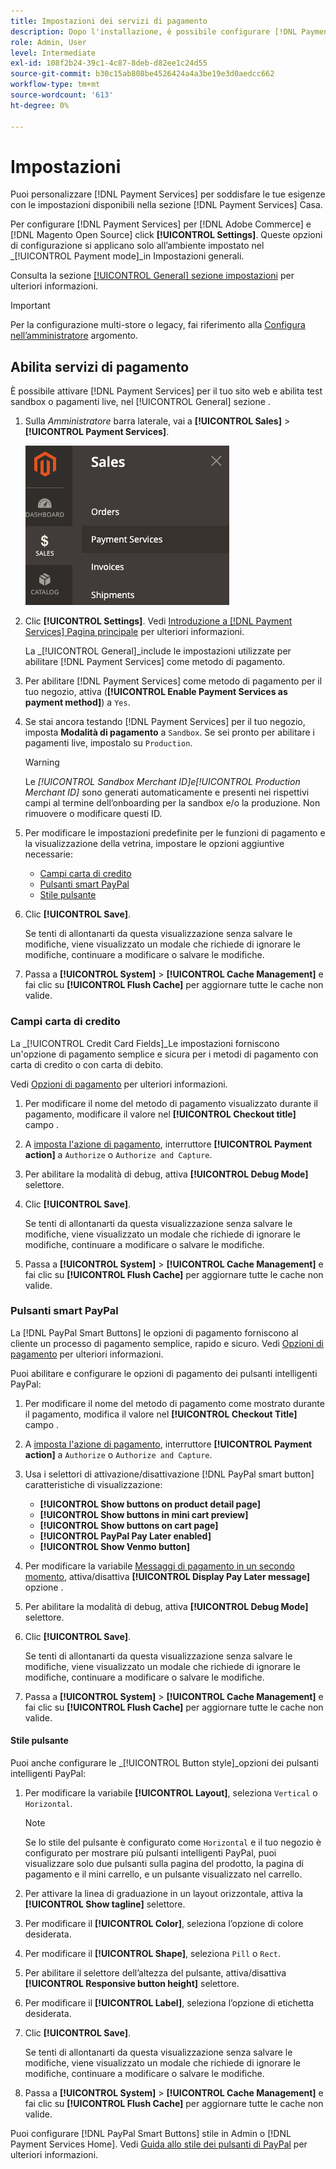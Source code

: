 ```yaml
---
title: Impostazioni dei servizi di pagamento
description: Dopo l'installazione, è possibile configurare [!DNL Payment Services] nella casa.
role: Admin, User
level: Intermediate
exl-id: 108f2b24-39c1-4c87-8deb-d82ee1c24d55
source-git-commit: b30c15ab808be4526424a4a3be19e3d0aedcc662
workflow-type: tm+mt
source-wordcount: '613'
ht-degree: 0%

---
```


# Impostazioni

Puoi personalizzare [!DNL Payment Services] per soddisfare le tue esigenze con le impostazioni disponibili nella sezione [!DNL Payment Services] Casa.

Per configurare [!DNL Payment Services] per [!DNL Adobe Commerce] e [!DNL Magento Open Source] click **[!UICONTROL Settings]**. Queste opzioni di configurazione si applicano solo all’ambiente impostato nel _[!UICONTROL Payment mode]_in Impostazioni generali.

Consulta la sezione [[!UICONTROL General] sezione impostazioni](#general-settings) per ulteriori informazioni.

>[!IMPORTANT]
>
> Per la configurazione multi-store o legacy, fai riferimento alla [Configura nell’amministratore](configure-admin.md) argomento.

## Abilita servizi di pagamento

È possibile attivare [!DNL Payment Services] per il tuo sito web e abilita test sandbox o pagamenti live, nel [!UICONTROL General] sezione .

1. Sulla _Amministratore_ barra laterale, vai a **[!UICONTROL Sales]** > **[!UICONTROL Payment Services]**.

   ![Vista Home](assets/payment-services-menu-small.png)

1. Clic **[!UICONTROL Settings]**. Vedi [Introduzione a [!DNL Payment Services] Pagina principale](payments-home.md) per ulteriori informazioni.

   La _[!UICONTROL General]_include le impostazioni utilizzate per abilitare [!DNL Payment Services] come metodo di pagamento.

1. Per abilitare [!DNL Payment Services] come metodo di pagamento per il tuo negozio, attiva (**[!UICONTROL Enable Payment Services as payment method]**) a `Yes`.

1. Se stai ancora testando [!DNL Payment Services] per il tuo negozio, imposta **Modalità di pagamento** a `Sandbox`. Se sei pronto per abilitare i pagamenti live, impostalo su `Production`.

   >[!WARNING]
   >
   >Le _[!UICONTROL Sandbox Merchant ID]_e_[!UICONTROL Production Merchant ID]_ sono generati automaticamente e presenti nei rispettivi campi al termine dell’onboarding per la sandbox e/o la produzione. Non rimuovere o modificare questi ID.

1. Per modificare le impostazioni predefinite per le funzioni di pagamento e la visualizzazione della vetrina, impostare le opzioni aggiuntive necessarie:

   - [Campi carta di credito](#credit-card-fields)
   - [Pulsanti smart PayPal](#paypal-smart-buttons)
   - [Stile pulsante](#button-style)

1. Clic **[!UICONTROL Save]**.

   Se tenti di allontanarti da questa visualizzazione senza salvare le modifiche, viene visualizzato un modale che richiede di ignorare le modifiche, continuare a modificare o salvare le modifiche.

1. Passa a **[!UICONTROL System]** > **[!UICONTROL Cache Management]** e fai clic su **[!UICONTROL Flush Cache]** per aggiornare tutte le cache non valide.

### Campi carta di credito

La _[!UICONTROL Credit Card Fields]_Le impostazioni forniscono un&#39;opzione di pagamento semplice e sicura per i metodi di pagamento con carta di credito o con carta di debito.

Vedi [Opzioni di pagamento](payments-options.md#paypal-smart-buttons) per ulteriori informazioni.

1. Per modificare il nome del metodo di pagamento visualizzato durante il pagamento, modificare il valore nel **[!UICONTROL Checkout title]** campo .
1. A [imposta l&#39;azione di pagamento](production.md#set-payment-services-as-payment-method), interruttore **[!UICONTROL Payment action]** a `Authorize` o `Authorize and Capture`.
1. Per abilitare la modalità di debug, attiva **[!UICONTROL Debug Mode]** selettore.
1. Clic **[!UICONTROL Save]**.

   Se tenti di allontanarti da questa visualizzazione senza salvare le modifiche, viene visualizzato un modale che richiede di ignorare le modifiche, continuare a modificare o salvare le modifiche.

1. Passa a **[!UICONTROL System]** > **[!UICONTROL Cache Management]** e fai clic su **[!UICONTROL Flush Cache]** per aggiornare tutte le cache non valide.

### Pulsanti smart PayPal

La [!DNL PayPal Smart Buttons] le opzioni di pagamento forniscono al cliente un processo di pagamento semplice, rapido e sicuro. Vedi [Opzioni di pagamento](payments-options.md#paypal-smart-buttons) per ulteriori informazioni.

Puoi abilitare e configurare le opzioni di pagamento dei pulsanti intelligenti PayPal:

1. Per modificare il nome del metodo di pagamento come mostrato durante il pagamento, modifica il valore nel **[!UICONTROL Checkout Title]** campo .
1. A [imposta l&#39;azione di pagamento](production.md#set-payment-services-as-payment-method), interruttore **[!UICONTROL Payment action]** a `Authorize` o `Authorize and Capture`.
1. Usa i selettori di attivazione/disattivazione [!DNL PayPal smart button] caratteristiche di visualizzazione:
   - **[!UICONTROL Show buttons on product detail page]**
   - **[!UICONTROL Show buttons in mini cart preview]**
   - **[!UICONTROL Show buttons on cart page]**
   - **[!UICONTROL PayPal Pay Later enabled]**
   - **[!UICONTROL Show Venmo button]**

1. Per modificare la variabile [Messaggi di pagamento in un secondo momento](payments-options.md#pay-later-button), attiva/disattiva **[!UICONTROL Display Pay Later message]** opzione .
1. Per abilitare la modalità di debug, attiva **[!UICONTROL Debug Mode]** selettore.
1. Clic **[!UICONTROL Save]**.

   Se tenti di allontanarti da questa visualizzazione senza salvare le modifiche, viene visualizzato un modale che richiede di ignorare le modifiche, continuare a modificare o salvare le modifiche.

1. Passa a **[!UICONTROL System]** > **[!UICONTROL Cache Management]** e fai clic su **[!UICONTROL Flush Cache]** per aggiornare tutte le cache non valide.

#### Stile pulsante

Puoi anche configurare le _[!UICONTROL Button style]_opzioni dei pulsanti intelligenti PayPal:

1. Per modificare la variabile **[!UICONTROL Layout]**, seleziona `Vertical` o `Horizontal`.

   >[!NOTE]
   >
   > Se lo stile del pulsante è configurato come `Horizontal` e il tuo negozio è configurato per mostrare più pulsanti intelligenti PayPal, puoi visualizzare solo due pulsanti sulla pagina del prodotto, la pagina di pagamento e il mini carrello, e un pulsante visualizzato nel carrello.

1. Per attivare la linea di graduazione in un layout orizzontale, attiva la **[!UICONTROL Show tagline]** selettore.
1. Per modificare il **[!UICONTROL Color]**, seleziona l’opzione di colore desiderata.
1. Per modificare il **[!UICONTROL Shape]**, seleziona `Pill` o `Rect`.
1. Per abilitare il selettore dell’altezza del pulsante, attiva/disattiva **[!UICONTROL Responsive button height]** selettore.
1. Per modificare il **[!UICONTROL Label]**, seleziona l’opzione di etichetta desiderata.
1. Clic **[!UICONTROL Save]**.

   Se tenti di allontanarti da questa visualizzazione senza salvare le modifiche, viene visualizzato un modale che richiede di ignorare le modifiche, continuare a modificare o salvare le modifiche.

1. Passa a **[!UICONTROL System]** > **[!UICONTROL Cache Management]** e fai clic su **[!UICONTROL Flush Cache]** per aggiornare tutte le cache non valide.

Puoi configurare [!DNL PayPal Smart Buttons] stile in Admin o [!DNL Payment Services Home]. Vedi [Guida allo stile dei pulsanti di PayPal](https://developer.paypal.com/docs/checkout/standard/customize/buttons-style-guide/) per ulteriori informazioni.
